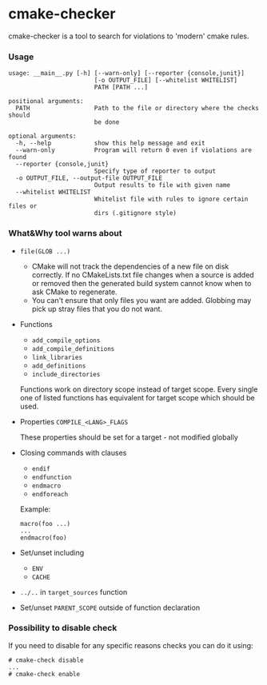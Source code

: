 # cmake-checker
cmake-checker is a tool to search for violations to 'modern' cmake rules.

### Usage

```
usage: __main__.py [-h] [--warn-only] [--reporter {console,junit}]
                        [-o OUTPUT_FILE] [--whitelist WHITELIST]
                        PATH [PATH ...]

positional arguments:
  PATH                  Path to the file or directory where the checks should
                        be done

optional arguments:
  -h, --help            show this help message and exit
  --warn-only           Program will return 0 even if violations are found
  --reporter {console,junit}
                        Specify type of reporter to output
  -o OUTPUT_FILE, --output-file OUTPUT_FILE
                        Output results to file with given name
  --whitelist WHITELIST
                        Whitelist file with rules to ignore certain files or
                        dirs (.gitignore style)
```

### What&Why tool warns about
* `file(GLOB ...)` 

    * CMake will not track the dependencies of a new file on disk correctly. If no CMakeLists.txt file changes when a source 
    is added or removed then the generated build system cannot know when to ask CMake to regenerate.
    * You can't ensure that only files you want are added. Globbing may pick up stray files that you do not want.
* Functions
    * `add_compile_options`
    * `add_compile_definitions`
    * `link_libraries`
    * `add_definitions`
    * `include_directories`
    
    Functions work on directory scope instead of target scope. Every single one of listed functions has 
    equivalent for target scope which should be used.
* Properties `COMPILE_<LANG>_FLAGS`

    These properties should be set for a target - not modified globally
* Closing commands with clauses 
    * `endif`
    * `endfunction`
    * `endmacro`
    * `endforeach`
    
    Example:   
    ```
    macro(foo ...)
    ...
    endmacro(foo)
    ```
* Set/unset including
    * `ENV`
    * `CACHE`
* `../..` in `target_sources` function
* Set/unset `PARENT_SCOPE` outside of function declaration

### Possibility to disable check
If you need to disable for any specific reasons checks you can do it using:
```
# cmake-check disable
...
# cmake-check enable
```
